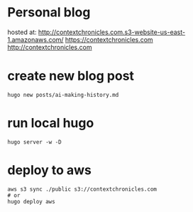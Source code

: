 # Personal blog

hosted at: http://contextchronicles.com.s3-website-us-east-1.amazonaws.com/
https://contextchronicles.com
http://contextchronicles.com

# create new blog post

```
hugo new posts/ai-making-history.md
```

# run local hugo

```
hugo server -w -D
```

# deploy to aws

```
aws s3 sync ./public s3://contextchronicles.com
# or
hugo deploy aws
```
